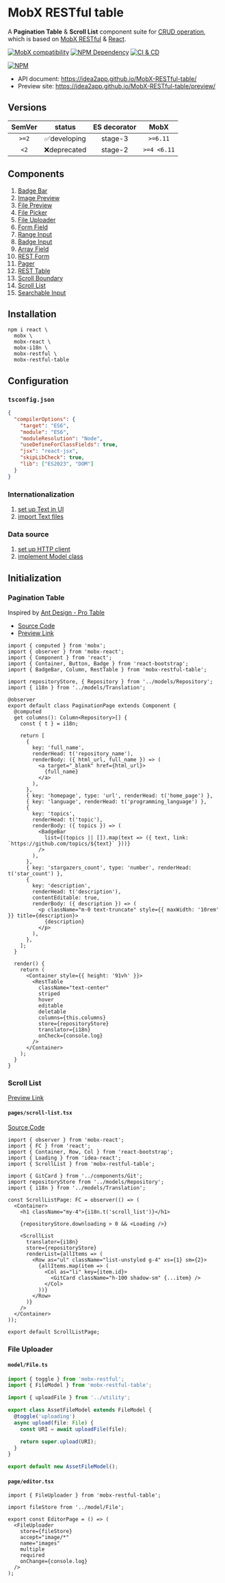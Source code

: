 # MobX RESTful table

A **Pagination Table** & **Scroll List** component suite for [CRUD operation][1], which is based on [MobX RESTful][2] & [React][3].

[![MobX compatibility](https://img.shields.io/badge/Compatible-1?logo=mobx&label=MobX%206%2F7)][4]
[![NPM Dependency](https://img.shields.io/librariesio/github/idea2app/MobX-RESTful-table.svg)][5]
[![CI & CD](https://github.com/idea2app/MobX-RESTful-table/actions/workflows/main.yml/badge.svg)][6]

[![NPM](https://nodei.co/npm/mobx-restful-table.png?downloads=true&downloadRank=true&stars=true)][7]

- API document: https://idea2app.github.io/MobX-RESTful-table/
- Preview site: https://idea2app.github.io/MobX-RESTful-table/preview/

## Versions

| SemVer |    status    | ES decorator |    MobX     |
| :----: | :----------: | :----------: | :---------: |
| `>=2`  | ✅developing |   stage-3    |  `>=6.11`   |
|  `<2`  | ❌deprecated |   stage-2    | `>=4 <6.11` |

## Components

1. [Badge Bar](https://idea2app.github.io/MobX-RESTful-table/classes/BadgeBar.html)
2. [Image Preview](https://idea2app.github.io/MobX-RESTful-table/classes/ImagePreview.html)
3. [File Preview](https://idea2app.github.io/MobX-RESTful-table/functions/FilePreview-1.html)
4. [File Picker](https://idea2app.github.io/MobX-RESTful-table/classes/FilePicker.html)
5. [File Uploader](https://idea2app.github.io/MobX-RESTful-table/classes/FileUploader.html)
6. [Form Field](https://idea2app.github.io/MobX-RESTful-table/functions/FormField-1.html)
7. [Range Input](https://idea2app.github.io/MobX-RESTful-table/classes/RangeInput.html)
8. [Badge Input](https://idea2app.github.io/MobX-RESTful-table/classes/BadgeInput.html)
9. [Array Field](https://idea2app.github.io/MobX-RESTful-table/classes/ArrayField.html)
10. [REST Form](https://idea2app.github.io/MobX-RESTful-table/classes/RestForm.html)
11. [Pager](https://idea2app.github.io/MobX-RESTful-table/functions/Pager-1.html)
12. [REST Table](https://idea2app.github.io/MobX-RESTful-table/classes/RestTable.html)
13. [Scroll Boundary](https://idea2app.github.io/MobX-RESTful-table/functions/ScrollBoundary-1.html)
14. [Scroll List](https://idea2app.github.io/MobX-RESTful-table/classes/ScrollList.html)
15. [Searchable Input](https://idea2app.github.io/MobX-RESTful-table/classes/SearchableInput.html)

## Installation

```shell
npm i react \
  mobx \
  mobx-react \
  mobx-i18n \
  mobx-restful \
  mobx-restful-table
```

## Configuration

### `tsconfig.json`

```json
{
  "compilerOptions": {
    "target": "ES6",
    "module": "ES6",
    "moduleResolution": "Node",
    "useDefineForClassFields": true,
    "jsx": "react-jsx",
    "skipLibCheck": true,
    "lib": ["ES2023", "DOM"]
  }
}
```

### Internationalization

1. [set up Text in UI][8]
2. [import Text files][9]

### Data source

1. [set up HTTP client][10]
2. [implement Model class][11]

## Initialization

### Pagination Table

Inspired by [Ant Design - Pro Table](https://procomponents.ant.design/components/table)

- [Source Code][12]
- [Preview Link][13]

```tsx
import { computed } from 'mobx';
import { observer } from 'mobx-react';
import { Component } from 'react';
import { Container, Button, Badge } from 'react-bootstrap';
import { BadgeBar, Column, RestTable } from 'mobx-restful-table';

import repositoryStore, { Repository } from '../models/Repository';
import { i18n } from '../models/Translation';

@observer
export default class PaginationPage extends Component {
  @computed
  get columns(): Column<Repository>[] {
    const { t } = i18n;

    return [
      {
        key: 'full_name',
        renderHead: t('repository_name'),
        renderBody: ({ html_url, full_name }) => (
          <a target="_blank" href={html_url}>
            {full_name}
          </a>
        ),
      },
      { key: 'homepage', type: 'url', renderHead: t('home_page') },
      { key: 'language', renderHead: t('programming_language') },
      {
        key: 'topics',
        renderHead: t('topic'),
        renderBody: ({ topics }) => (
          <BadgeBar
            list={(topics || []).map(text => ({ text, link: `https://github.com/topics/${text}` }))}
          />
        ),
      },
      { key: 'stargazers_count', type: 'number', renderHead: t('star_count') },
      {
        key: 'description',
        renderHead: t('description'),
        contentEditable: true,
        renderBody: ({ description }) => (
          <p className="m-0 text-truncate" style={{ maxWidth: '10rem' }} title={description}>
            {description}
          </p>
        ),
      },
    ];
  }

  render() {
    return (
      <Container style={{ height: '91vh' }}>
        <RestTable
          className="text-center"
          striped
          hover
          editable
          deletable
          columns={this.columns}
          store={repositoryStore}
          translator={i18n}
          onCheck={console.log}
        />
      </Container>
    );
  }
}
```

### Scroll List

[Preview Link][14]

#### `pages/scroll-list.tsx`

[Source Code][15]

```tsx
import { observer } from 'mobx-react';
import { FC } from 'react';
import { Container, Row, Col } from 'react-bootstrap';
import { Loading } from 'idea-react';
import { ScrollList } from 'mobx-restful-table';

import { GitCard } from '../components/Git';
import repositoryStore from '../models/Repository';
import { i18n } from '../models/Translation';

const ScrollListPage: FC = observer(() => (
  <Container>
    <h1 className="my-4">{i18n.t('scroll_list')}</h1>

    {repositoryStore.downloading > 0 && <Loading />}

    <ScrollList
      translator={i18n}
      store={repositoryStore}
      renderList={allItems => (
        <Row as="ul" className="list-unstyled g-4" xs={1} sm={2}>
          {allItems.map(item => (
            <Col as="li" key={item.id}>
              <GitCard className="h-100 shadow-sm" {...item} />
            </Col>
          ))}
        </Row>
      )}
    />
  </Container>
));

export default ScrollListPage;
```

### File Uploader

#### `model/File.ts`

```ts
import { toggle } from 'mobx-restful';
import { FileModel } from 'mobx-restful-table';

import { uploadFile } from '../utility';

export class AssetFileModel extends FileModel {
  @toggle('uploading')
  async upload(file: File) {
    const URI = await uploadFile(file);

    return super.upload(URI);
  }
}

export default new AssetFileModel();
```

#### `page/editor.tsx`

```tsx
import { FileUploader } from 'mobx-restful-table';

import fileStore from '../model/File';

export const EditorPage = () => (
  <FileUploader
    store={fileStore}
    accept="image/*"
    name="images"
    multiple
    required
    onChange={console.log}
  />
);
```

[1]: https://en.wikipedia.org/wiki/Create,_read,_update_and_delete
[2]: https://github.com/idea2app/MobX-RESTful
[3]: https://reactjs.org/
[4]: https://mobx.js.org/
[5]: https://libraries.io/npm/mobx-restful-table
[6]: https://github.com/idea2app/MobX-RESTful-table/actions/workflows/main.yml
[7]: https://nodei.co/npm/mobx-restful-table/
[8]: https://github.com/idea2app/Next-Bootstrap-TS/blob/main/models/Translation.ts
[9]: https://github.com/idea2app/Next-Bootstrap-TS/tree/main/translation
[10]: https://github.com/idea2app/Next-Bootstrap-TS/blob/main/models/Base.ts#L12-L24
[11]: https://github.com/idea2app/Next-Bootstrap-TS/blob/main/models/Repository.ts
[12]: https://github.com/idea2app/Next-Bootstrap-TS/blob/main/pages/pagination.tsx
[13]: https://next-bootstrap-ts.vercel.app/pagination/
[14]: https://next-bootstrap-ts.vercel.app/scroll-list/
[15]: https://github.com/idea2app/Next-Bootstrap-TS/blob/main/pages/scroll-list.tsx
